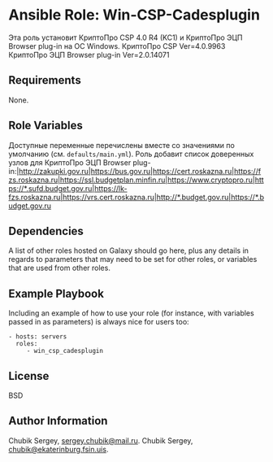 Ansible Role: Win-CSP-Cadesplugin
=========

Эта роль установит КриптоПро CSP 4.0 R4 (KC1) и КриптоПро ЭЦП Browser plug-in на ОС Windows.
КриптоПро CSP Ver=4.0.9963
КриптоПро ЭЦП Browser plug-in Ver=2.0.14071

Requirements
------------

None.

Role Variables
--------------

Доступные переменные перечислены вместе со значениями по умолчанию (см. `defaults/main.yml`). Роль добавит список доверенных узлов для КриптоПро ЭЦП Browser plug-in:|http://zakupki.gov.ru|https://bus.gov.ru|https://cert.roskazna.ru|https://fzs.roskazna.ru|https://ssl.budgetplan.minfin.ru|https://www.cryptopro.ru|https://*.sufd.budget.gov.ru|https://lk-fzs.roskazna.ru|https://vrs.cert.roskazna.ru|http://*.budget.gov.ru|https://*.budget.gov.ru

Dependencies
------------

A list of other roles hosted on Galaxy should go here, plus any details in regards to parameters that may need to be set for other roles, or variables that are used from other roles.

Example Playbook
----------------

Including an example of how to use your role (for instance, with variables passed in as parameters) is always nice for users too:

    - hosts: servers
      roles:
         - win_csp_cadesplugin

License
-------

BSD

Author Information
------------------

Chubik Sergey, sergey.chubik@mail.ru.
Chubik Sergey, chubik@ekaterinburg.fsin.uis.
